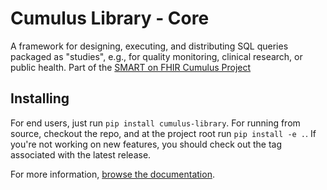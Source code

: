 # Cumulus Library - Core

A framework for designing, executing, and distributing SQL queries packaged as "studies", e.g., for quality monitoring, clinical research, or public health. Part of the [SMART on FHIR Cumulus Project](https://smarthealthit.org/cumulus/)

## Installing

For end users, just run `pip install cumulus-library`. 
For running from source, checkout the repo, and at the project root run `pip install -e .`. If you're not working on new features, you should check out the tag associated with the latest release.

For more information, [browse the documentation](https://docs.smarthealthit.org/cumulus/library).
